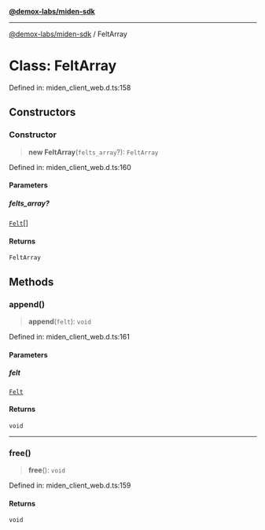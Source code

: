 [**@demox-labs/miden-sdk**](../README.md)

***

[@demox-labs/miden-sdk](../README.md) / FeltArray

# Class: FeltArray

Defined in: miden\_client\_web.d.ts:158

## Constructors

### Constructor

> **new FeltArray**(`felts_array`?): `FeltArray`

Defined in: miden\_client\_web.d.ts:160

#### Parameters

##### felts\_array?

[`Felt`](Felt.md)[]

#### Returns

`FeltArray`

## Methods

### append()

> **append**(`felt`): `void`

Defined in: miden\_client\_web.d.ts:161

#### Parameters

##### felt

[`Felt`](Felt.md)

#### Returns

`void`

***

### free()

> **free**(): `void`

Defined in: miden\_client\_web.d.ts:159

#### Returns

`void`
